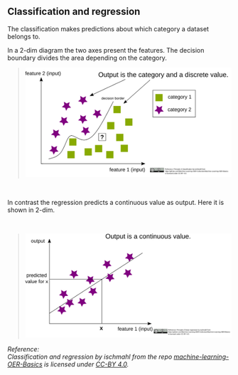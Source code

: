 <!--
SPDX-FileCopyrightText: 2023 Machine-Learning-OER-Collection
SPDX-License-Identifier: CC-BY-4.0
-->
## Classification and regression

The classification makes predictions about which category a dataset belongs to.

In a 2-dim diagram the two axes present the features. The decision boundary divides the area depending on the category.

>![classification](../img/principle_classification.svg)

<br>

In contrast the regression predicts a continuous value as output. Here it is shown in 2-dim.

<br>

>![simple linear regression](../img/principle_linear_regression.svg)

_Reference:  
Classification and regression by ischmahl from the repo [machine-learning-OER-Basics](https://github.com/Machine-Learning-OER-Collection/Machine-Learning-OER-Basics) is licensed under [CC-BY 4.0](https://creativecommons.org/licenses/by/4.0/)._
